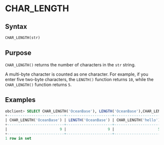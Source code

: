 # CHAR_LENGTH

## Syntax

```sql
CHAR_LENGTH(str)
```

## Purpose

`CHAR_LENGTH()` returns the number of characters in the `str` string.

A multi-byte character is counted as one character. For example, if you enter five two-byte characters, the `LENGTH()` function returns `10`, while the `CHAR_LENGTH()` function returns `5`.

## Examples

```sql
obclient> SELECT CHAR_LENGTH('OceanBase'), LENGTH('OceanBase'),CHAR_LENGTH('hello');
+--------------------------+---------------------+----------------------+
| CHAR_LENGTH('OceanBase') | LENGTH('OceanBase') | CHAR_LENGTH('hello') |
+--------------------------+---------------------+----------------------+
|                        9 |                   9 |                    5 |
+--------------------------+---------------------+----------------------+
1 row in set
```
